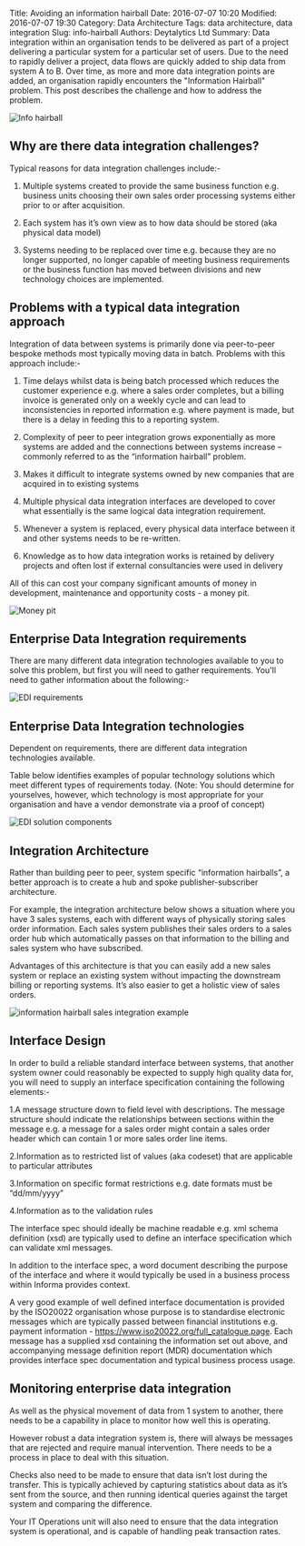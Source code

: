 Title: Avoiding an information hairball
Date: 2016-07-07 10:20
Modified: 2016-07-07 19:30
Category: Data Architecture
Tags: data architecture, data integration
Slug: info-hairball
Authors: Deytalytics Ltd
Summary: Data integration within an organisation tends to be delivered as part of a project delivering a particular system for a particular set of users. Due to the need to rapidly deliver a project, data flows are quickly added to ship data from system A to B. Over time, as more and more data integration points are added, an organisation rapidly encounters the "Information Hairball" problem. This post describes the challenge and how to address the problem.

![Info hairball](https://deytalytics.github.io/deyblog/images/info-hairball.jpg)
## Why are there data integration challenges?
Typical reasons for data integration challenges include:-

1.  Multiple systems created to provide the same business function e.g. business units choosing their own sales order processing systems either prior to or after acquisition.

2. Each system has it’s own view as to how data should be stored (aka physical data model)

3. Systems needing to be replaced over time e.g. because they are no longer supported, no longer capable of meeting business requirements or the business function has moved between divisions and new technology choices are implemented.

## Problems with a typical data integration approach
Integration of data between systems is primarily done via peer-to-peer bespoke methods most typically moving data in batch. Problems with this approach include:-

1. Time delays whilst data is being batch processed which reduces the customer experience e.g. where a sales order completes, but a billing invoice is generated only on a weekly cycle and can lead to inconsistencies in reported information e.g. where payment is made, but there is a delay in feeding this to a reporting system.

2. Complexity of peer to peer integration grows exponentially as more systems are added and the connections between systems increase – commonly referred to as the “information hairball” problem.

3. Makes it difficult to integrate systems owned by new companies that are acquired in to existing systems

4. Multiple physical data integration interfaces are developed to cover what essentially is the same logical data integration requirement.

5. Whenever a system is replaced, every physical data interface between it and other systems needs to be re-written.

6. Knowledge as to how data integration works is retained by delivery projects and often lost if external consultancies were used in delivery

All of this can cost your company significant amounts of money in development, maintenance and opportunity costs - a money pit.

![Money pit](https://deytalytics.github.io/deyblog/images/money-pit.jpg)

## Enterprise Data Integration requirements
There are many different data integration technologies available to you to solve this problem, but first you will need to gather requirements. You'll need to gather information about the following:-

![EDI requirements](https://deytalytics.github.io/deyblog/images/edi-reqs.jpg)

## Enterprise Data Integration technologies
Dependent on requirements, there are different data integration technologies available.  

Table below identifies examples of popular technology solutions which meet different types of requirements today. (Note: You should determine for yourselves, however, which technology is most appropriate for your organisation and have a vendor demonstrate via a proof of concept)

![EDI solution components](https://deytalytics.github.io/deyblog/images/edi-solns.jpg)
## Integration Architecture
Rather than building peer to peer, system specific “information hairballs”, a better approach is to create a hub and spoke publisher-subscriber architecture.

For example, the integration architecture below shows a situation where you have 3 sales systems, each with different ways of physically storing sales order information. Each sales system publishes their sales orders to a sales order hub which automatically passes on that information to the billing and sales system who have subscribed.

Advantages of this architecture is that you can easily add a new sales system or replace an existing system without impacting the downstream billing or reporting systems. It’s also easier to get a holistic view of sales orders.

![information hairball sales integration example](https://deytalytics.github.io/deyblog/images/info-hairball-sales-example.jpg)

## Interface Design
In order to build a reliable standard interface between systems, that another system owner could reasonably be expected to supply high quality data for, you will need to supply an interface specification containing the following elements:-

1.A message structure down to field level with descriptions. The message structure should indicate the relationships between sections within the message e.g. a message for a sales order might contain a sales order header which can contain 1 or more sales order line items.

2.Information as to restricted list of values (aka codeset) that are applicable to particular attributes

3.Information on specific format restrictions e.g. date formats must be “dd/mm/yyyy”

4.Information as to the validation rules

The interface spec should ideally be machine readable e.g. xml schema definition (xsd) are typically used to define an interface specification which can validate xml messages.

In addition to the interface spec, a word document describing the purpose of the interface and where it would typically be used in a business process within Informa provides context.

A very good example of well defined interface documentation is provided by the ISO20022 
organisation whose purpose is to standardise electronic messages which are typically passed between financial institutions e.g. payment information - https://www.iso20022.org/full_catalogue.page. Each message has a supplied xsd containing the information set out above, and accompanying message definition report (MDR) documentation which provides interface spec documentation and typical business process usage.

## Monitoring enterprise data integration
As well as the physical movement of data from 1 system to another, there needs to be a capability in place to monitor how well this is operating.

However robust a data integration system is, there will always be messages that are rejected and require manual intervention. There needs to be a process in place to deal with this situation.

Checks also need to be made to ensure that data isn’t lost during the transfer. This is typically achieved by capturing statistics about data as it’s sent from the source, and then running identical queries against the target system and comparing the difference.

Your IT Operations unit will also need to ensure that the data integration system is operational, and is capable of handling peak transaction rates.